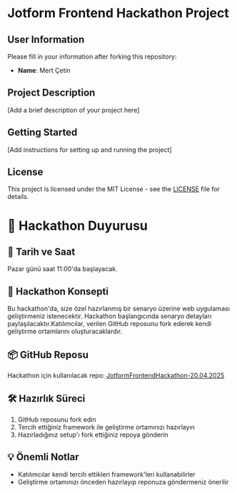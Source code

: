 # Jotform Frontend Hackathon Project

## User Information

Please fill in your information after forking this repository:

-   **Name**: Mert Çetin

## Project Description

[Add a brief description of your project here]

## Getting Started

[Add instructions for setting up and running the project]

## License

This project is licensed under the MIT License - see the [LICENSE](LICENSE) file for details.

# 🚀 Hackathon Duyurusu

## 📅 Tarih ve Saat

Pazar günü saat 11:00'da başlayacak.

## 🎯 Hackathon Konsepti

Bu hackathon'da, size özel hazırlanmış bir senaryo üzerine web uygulaması geliştirmeniz istenecektir. Hackathon başlangıcında senaryo detayları paylaşılacaktır.Katılımcılar, verilen GitHub reposunu fork ederek kendi geliştirme ortamlarını oluşturacaklardır.

## 📦 GitHub Reposu

Hackathon için kullanılacak repo: [JotformFrontendHackathon-20.04.2025](https://github.com/erayaydinJF/JotformFrontendHackathon-20.04.2025)

## 🛠️ Hazırlık Süreci

1. GitHub reposunu fork edin
2. Tercih ettiğiniz framework ile geliştirme ortamınızı hazırlayın
3. Hazırladığınız setup'ı fork ettiğiniz repoya gönderin

## 💡 Önemli Notlar

-   Katılımcılar kendi tercih ettikleri framework'leri kullanabilirler
-   Geliştirme ortamınızı önceden hazırlayıp reponuza göndermeniz önerilir
